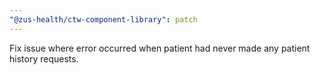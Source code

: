 ```yaml
---
"@zus-health/ctw-component-library": patch
---
```


Fix issue where error occurred when patient had never made any patient history requests.
